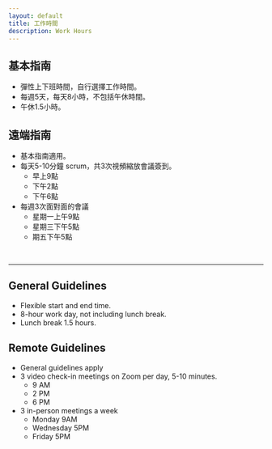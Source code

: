 ```yaml
---
layout: default
title: 工作時間
description: Work Hours
---
```


## 基本指南
* 彈性上下班時間，自行選擇工作時間。
* 每週5天，每天8小時，不包括午休時間。
* 午休1.5小時。

## 遠端指南
* 基本指南適用。
* 每天5-10分鐘 scrum，共3次視頻縮放會議簽到。
	* 早上9點
	* 下午2點
	* 下午6點
* 每週3次面對面的會議
	* 星期一上午9點
	* 星期三下午5點
	* 期五下午5點

<br>

---

## General Guidelines
* Flexible start and end time.
* 8-hour work day, not including lunch break.
* Lunch break 1.5 hours.

## Remote Guidelines
* General guidelines apply
* 3 video check-in meetings on Zoom per day, 5-10 minutes.
	* 9 AM
	* 2 PM
	* 6 PM
* 3 in-person meetings a week
	* Monday 9AM
	* Wednesday 5PM
	* Friday 5PM